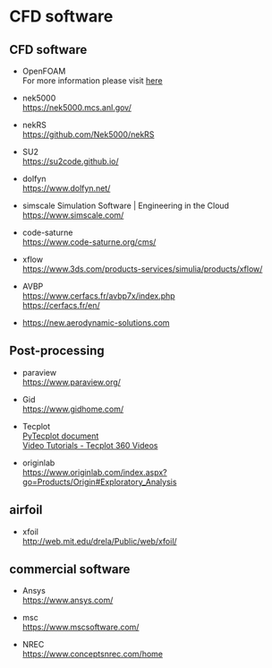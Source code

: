 # CFD software


## CFD software
- OpenFOAM  
  For more information please visit [here](https://lianfengyeo.github.io/openfoam/)

- nek5000  
  https://nek5000.mcs.anl.gov/
  
- nekRS  
  https://github.com/Nek5000/nekRS

- SU2  
  https://su2code.github.io/
  
- dolfyn  
  https://www.dolfyn.net/

- simscale Simulation Software | Engineering in the Cloud  
https://www.simscale.com/

- code-saturne  
  https://www.code-saturne.org/cms/

- xflow  
  https://www.3ds.com/products-services/simulia/products/xflow/

- AVBP  
  https://www.cerfacs.fr/avbp7x/index.php  
  https://cerfacs.fr/en/
  
- https://new.aerodynamic-solutions.com

## Post-processing

- paraview  
  https://www.paraview.org/

- Gid  
  https://www.gidhome.com/

- Tecplot  
[PyTecplot document](https://www.tecplot.com/docs/pytecplot/)  
[Video Tutorials - Tecplot 360 Videos](https://www.tecplot.com/category/tecplot-360-videos/)  

- originlab  
https://www.originlab.com/index.aspx?go=Products/Origin#Exploratory_Analysis  


## airfoil

- xfoil  
  http://web.mit.edu/drela/Public/web/xfoil/




## commercial software

- Ansys  
  https://www.ansys.com/

- msc  
  https://www.mscsoftware.com/

- NREC  
  https://www.conceptsnrec.com/home


